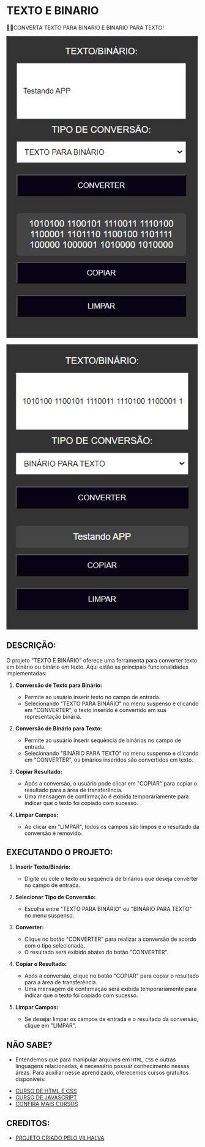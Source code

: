 # TEXTO E BINARIO
🧑‍💻CONVERTA TEXTO PARA BINARIO E BINARIO PARA TEXTO!

<img src="./IMAGENS/FOTO_1.png" align="center" width="500"> <br><br>
<img src="./IMAGENS/FOTO_2.png" align="center" width="500"> <br>

## DESCRIÇÃO:
O projeto "TEXTO E BINÁRIO" oferece uma ferramenta para converter texto em binário ou binário em texto. Aqui estão as principais funcionalidades implementadas:

1. **Conversão de Texto para Binário:**
   - Permite ao usuário inserir texto no campo de entrada.
   - Selecionando "TEXTO PARA BINÁRIO" no menu suspenso e clicando em "CONVERTER", o texto inserido é convertido em sua representação binária.

2. **Conversão de Binário para Texto:**
   - Permite ao usuário inserir sequência de binários no campo de entrada.
   - Selecionando "BINÁRIO PARA TEXTO" no menu suspenso e clicando em "CONVERTER", os binários inseridos são convertidos em texto.

3. **Copiar Resultado:**
   - Após a conversão, o usuário pode clicar em "COPIAR" para copiar o resultado para a área de transferência.
   - Uma mensagem de confirmação é exibida temporariamente para indicar que o texto foi copiado com sucesso.

4. **Limpar Campos:**
   - Ao clicar em "LIMPAR", todos os campos são limpos e o resultado da conversão é removido.

## EXECUTANDO O PROJETO:
1. **Inserir Texto/Binário:**
   - Digite ou cole o texto ou sequência de binários que deseja converter no campo de entrada.

2. **Selecionar Tipo de Conversão:**
   - Escolha entre "TEXTO PARA BINÁRIO" ou "BINÁRIO PARA TEXTO" no menu suspenso.

3. **Converter:**
   - Clique no botão "CONVERTER" para realizar a conversão de acordo com o tipo selecionado.
   - O resultado será exibido abaixo do botão "CONVERTER".

4. **Copiar o Resultado:**
   - Após a conversão, clique no botão "COPIAR" para copiar o resultado para a área de transferência.
   - Uma mensagem de confirmação será exibida temporariamente para indicar que o texto foi copiado com sucesso.

5. **Limpar Campos:**
   - Se desejar limpar os campos de entrada e o resultado da conversão, clique em "LIMPAR".

## NÃO SABE?
- Entendemos que para manipular arquivos em `HTML`, `CSS` e outras linguagens relacionadas, é necessário possuir conhecimento nessas áreas. Para auxiliar nesse aprendizado, oferecemos cursos gratuitos disponíveis:
* [CURSO DE HTML E CSS](https://github.com/VILHALVA/CURSO-DE-HTML-E-CSS)
* [CURSO DE JAVASCRIPT](https://github.com/VILHALVA/CURSO-DE-JAVASCRIPT)
* [CONFIRA MAIS CURSOS](https://github.com/VILHALVA?tab=repositories&q=+topic:CURSO)

## CREDITOS:
- [PROJETO CRIADO PELO VILHALVA](https://github.com/VILHALVA)
